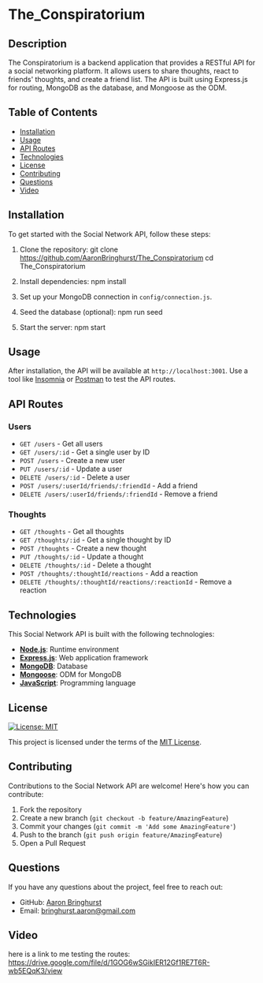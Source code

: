 # The_Conspiratorium

## Description
The Conspiratorium is a backend application that provides a RESTful API for a social networking platform. It allows users to share thoughts, react to friends' thoughts, and create a friend list. The API is built using Express.js for routing, MongoDB as the database, and Mongoose as the ODM.

## Table of Contents
- [Installation](#installation)
- [Usage](#usage)
- [API Routes](#api-routes)
- [Technologies](#technologies)
- [License](#license)
- [Contributing](#contributing)
- [Questions](#questions)
- [Video](#video)

## Installation
To get started with the Social Network API, follow these steps:

1. Clone the repository:
git clone https://github.com/AaronBringhurst/The_Conspiratorium
cd  The_Conspiratorium

2. Install dependencies:
npm install

3. Set up your MongoDB connection in `config/connection.js`.

4. Seed the database (optional):
npm run seed

5. Start the server:
npm start

## Usage

After installation, the API will be available at `http://localhost:3001`. Use a tool like [Insomnia](https://insomnia.rest/) or [Postman](https://www.postman.com/) to test the API routes.

## API Routes

### Users
- `GET /users` - Get all users
- `GET /users/:id` - Get a single user by ID
- `POST /users` - Create a new user
- `PUT /users/:id` - Update a user
- `DELETE /users/:id` - Delete a user
- `POST /users/:userId/friends/:friendId` - Add a friend
- `DELETE /users/:userId/friends/:friendId` - Remove a friend

### Thoughts
- `GET /thoughts` - Get all thoughts
- `GET /thoughts/:id` - Get a single thought by ID
- `POST /thoughts` - Create a new thought
- `PUT /thoughts/:id` - Update a thought
- `DELETE /thoughts/:id` - Delete a thought
- `POST /thoughts/:thoughtId/reactions` - Add a reaction
- `DELETE /thoughts/:thoughtId/reactions/:reactionId` - Remove a reaction

## Technologies

This Social Network API is built with the following technologies:

- **[Node.js](https://nodejs.org/)**: Runtime environment
- **[Express.js](https://expressjs.com/)**: Web application framework
- **[MongoDB](https://www.mongodb.com/)**: Database
- **[Mongoose](https://mongoosejs.com/)**: ODM for MongoDB
- **[JavaScript](https://developer.mozilla.org/en-US/docs/Web/JavaScript)**: Programming language

## License

[![License: MIT](https://img.shields.io/badge/License-MIT-yellow.svg)](https://opensource.org/licenses/MIT)

This project is licensed under the terms of the [MIT License](https://opensource.org/licenses/MIT).

## Contributing
Contributions to the Social Network API are welcome! Here's how you can contribute:

1. Fork the repository
2. Create a new branch (`git checkout -b feature/AmazingFeature`)
3. Commit your changes (`git commit -m 'Add some AmazingFeature'`)
4. Push to the branch (`git push origin feature/AmazingFeature`)
5. Open a Pull Request

## Questions
If you have any questions about the project, feel free to reach out:

- GitHub: [Aaron Bringhurst](https://github.com/AaronBringhurst)
- Email: bringhurst.aaron@gmail.com

## Video
here is a link to me testing the routes: https://drive.google.com/file/d/1GOG6wSGikIER12Gf1RE7T6R-wb5EQqK3/view